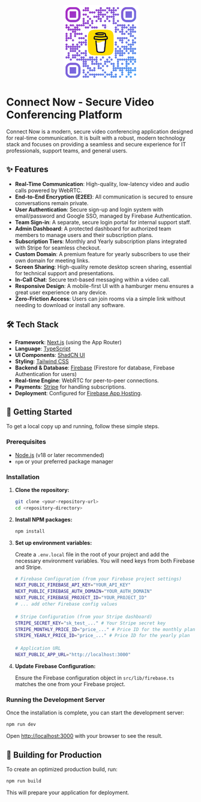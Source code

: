<div align="center">
<img src="./src/assets/qr-code.png" alt="QR Code" width="200" height="200">
</div>




# Connect Now - Secure Video Conferencing Platform

Connect Now is a modern, secure video conferencing application designed for real-time communication. It is built with a robust, modern technology stack and focuses on providing a seamless and secure experience for IT professionals, support teams, and general users.

## ✨ Features

- **Real-Time Communication**: High-quality, low-latency video and audio calls powered by WebRTC.
- **End-to-End Encryption (E2EE)**: All communication is secured to ensure conversations remain private.
- **User Authentication**: Secure sign-up and login system with email/password and Google SSO, managed by Firebase Authentication.
- **Team Sign-in**: A separate, secure login portal for internal support staff.
- **Admin Dashboard**: A protected dashboard for authorized team members to manage users and their subscription plans.
- **Subscription Tiers**: Monthly and Yearly subscription plans integrated with Stripe for seamless checkout.
- **Custom Domain**: A premium feature for yearly subscribers to use their own domain for meeting links.
- **Screen Sharing**: High-quality remote desktop screen sharing, essential for technical support and presentations.
- **In-Call Chat**: Secure text-based messaging within a video call.
- **Responsive Design**: A mobile-first UI with a hamburger menu ensures a great user experience on any device.
- **Zero-Friction Access**: Users can join rooms via a simple link without needing to download or install any software.

## 🛠️ Tech Stack

- **Framework**: [Next.js](https://nextjs.org/) (using the App Router)
- **Language**: [TypeScript](https://www.typescriptlang.org/)
- **UI Components**: [ShadCN UI](https://ui.shadcn.com/)
- **Styling**: [Tailwind CSS](https://tailwindcss.com/)
- **Backend & Database**: [Firebase](https://firebase.google.com/) (Firestore for database, Firebase Authentication for users)
- **Real-time Engine**: WebRTC for peer-to-peer connections.
- **Payments**: [Stripe](https://stripe.com/) for handling subscriptions.
- **Deployment**: Configured for [Firebase App Hosting](https://firebase.google.com/docs/app-hosting).

## 🚀 Getting Started

To get a local copy up and running, follow these simple steps.

### Prerequisites

- [Node.js](https://nodejs.org/) (v18 or later recommended)
- `npm` or your preferred package manager

### Installation

1.  **Clone the repository:**
    ```sh
    git clone <your-repository-url>
    cd <repository-directory>
    ```

2.  **Install NPM packages:**
    ```sh
    npm install
    ```

3.  **Set up environment variables:**

    Create a `.env.local` file in the root of your project and add the necessary environment variables. You will need keys from both Firebase and Stripe.

    ```sh
    # Firebase Configuration (from your Firebase project settings)
    NEXT_PUBLIC_FIREBASE_API_KEY="YOUR_API_KEY"
    NEXT_PUBLIC_FIREBASE_AUTH_DOMAIN="YOUR_AUTH_DOMAIN"
    NEXT_PUBLIC_FIREBASE_PROJECT_ID="YOUR_PROJECT_ID"
    # ... add other Firebase config values

    # Stripe Configuration (from your Stripe dashboard)
    STRIPE_SECRET_KEY="sk_test_..." # Your Stripe secret key
    STRIPE_MONTHLY_PRICE_ID="price_..." # Price ID for the monthly plan
    STRIPE_YEARLY_PRICE_ID="price_..." # Price ID for the yearly plan

    # Application URL
    NEXT_PUBLIC_APP_URL="http://localhost:3000"
    ```

4.  **Update Firebase Configuration:**

    Ensure the Firebase configuration object in `src/lib/firebase.ts` matches the one from your Firebase project.

### Running the Development Server

Once the installation is complete, you can start the development server:

```sh
npm run dev
```

Open [http://localhost:3000](http://localhost:3000) with your browser to see the result.

## 🔧 Building for Production

To create an optimized production build, run:

```sh
npm run build
```

This will prepare your application for deployment.
